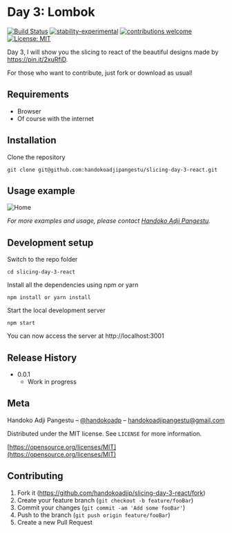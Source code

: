 # Day 3: Lombok

[![Build Status](https://travis-ci.org/dwyl/esta.svg?branch=master)](https://github.com/handokoadjip/slicing-day-3-react)
[![stability-experimental](https://img.shields.io/badge/stability-experimental-orange.svg)](https://github.com/handokoadjip/slicing-day-3-react)
[![contributions welcome](https://img.shields.io/badge/contributions-welcome-brightgreen.svg?style=flat)](https://github.com/handokoadjip/slicing-day-3-react/fork)
[![License: MIT](https://img.shields.io/badge/License-MIT-yellow.svg)](https://opensource.org/licenses/MIT)

Day 3, I will show you the slicing to react of the beautiful designs made by https://pin.it/2xuRfiD.

For those who want to contribute, just fork or download as usual!

## Requirements

- Browser
- Of course with the internet

## Installation

Clone the repository

    git clone git@github.com:handokoadjipangestu/slicing-day-3-react.git

## Usage example

![Home](https://bebaskripsi.000webhostapp.com/slicing-day-3/home.png)

_For more examples and usage, please contact [Handoko Adji Pangestu](https://www.instagram.com/handokoadp/)._

## Development setup

Switch to the repo folder

    cd slicing-day-3-react

Install all the dependencies using npm or yarn

    npm install or yarn install

Start the local development server

    npm start

You can now access the server at http://localhost:3001

## Release History

- 0.0.1
  - Work in progress

## Meta

Handoko Adji Pangestu – [@handokoadp](https://www.instagram.com/handokoadp/) – handokoadjipangestu@gmail.com

Distributed under the MIT license. See `LICENSE` for more information.

[https://opensource.org/licenses/MIT](https://opensource.org/licenses/MIT)

## Contributing

1. Fork it (<https://github.com/handokoadjip/slicing-day-3-react/fork>)
2. Create your feature branch (`git checkout -b feature/fooBar`)
3. Commit your changes (`git commit -am 'Add some fooBar'`)
4. Push to the branch (`git push origin feature/fooBar`)
5. Create a new Pull Request
